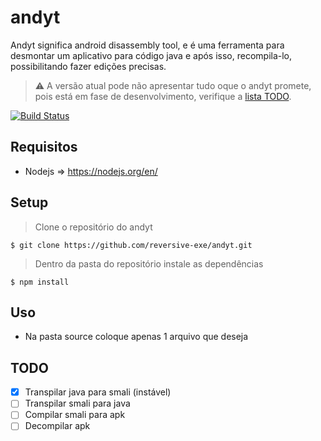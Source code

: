 # andyt
Andyt significa android disassembly tool, e é uma ferramenta para desmontar um aplicativo para código java e após isso, recompila-lo, possibilitando fazer edições precisas.
> :warning:  A versão atual pode não apresentar tudo oque o andyt promete, pois está em fase de desenvolvimento, verifique a [lista TODO](#Setup).

[![Build Status](http://img.shields.io/travis/badges/badgerbadgerbadger.svg?style=flat-square)]()

## Requisitos
- Nodejs => https://nodejs.org/en/

## Setup
> Clone o repositório do andyt

```shell
$ git clone https://github.com/reversive-exe/andyt.git
```

> Dentro da pasta do repositório instale as dependências
```shell
$ npm install
```

## Uso
- Na pasta source coloque apenas 1 arquivo que deseja 

## TODO
- [x] Transpilar java para smali (instável)
- [ ] Transpilar smali para java
- [ ] Compilar smali para apk
- [ ] Decompilar apk
